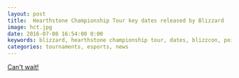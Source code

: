 ```yaml
---
layout: post
title:  Hearthstone Championship Tour key dates released by Blizzard 
image: hct.jpg
date: 2016-07-08 16:54:00 0:00
keywords: blizzard, hearthstone championship tour, dates, blizzcon, points
categories: tournaments, esports, news
---
```


[Can't wait!](http://hearthstone.blizzpro.com/2016/07/01/hearthstone-championship-tour-hct-key-dates-released-by-blizzard/)